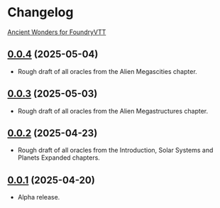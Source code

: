 # Changelog

[Ancient Wonders for FoundryVTT](https://foundryvtt.com/packages/ancient-wonders)

## [0.0.4](https://github.com/jendave/ancient-wonders/commits/main) (2025-05-04)

* Rough draft of all oracles from the Alien Megascities chapter.

## [0.0.3](https://github.com/jendave/ancient-wonders/commits/main) (2025-05-03)

* Rough draft of all oracles from the Alien Megastructures chapter.

## [0.0.2](https://github.com/jendave/ancient-wonders/commits/main) (2025-04-23)

* Rough draft of all oracles from the Introduction, Solar Systems and Planets Expanded chapters.

## [0.0.1](https://github.com/jendave/ancient-wonders/commits/main) (2025-04-20)

* Alpha release.
